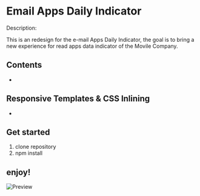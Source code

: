 Email Apps Daily Indicator
================

Description:

This is an redesign for the e-mail Apps Daily Indicator, the goal is to bring a new experience for read apps data indicator of the Movile Company.

Contents
--------

-

Responsive Templates & CSS Inlining
-----------------------------------

-

Get started
-----------
1. clone repository
2. npm install
## enjoy! ##


![Preview](https://movile.com)
